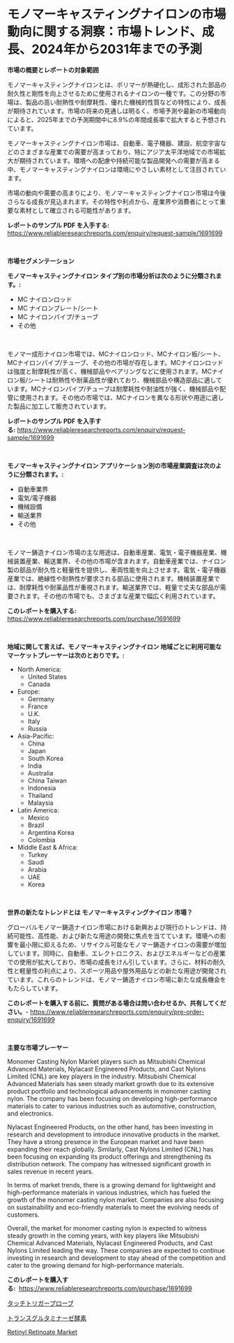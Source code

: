 <p><h1>モノマーキャスティングナイロンの市場動向に関する洞察：市場トレンド、成長、2024年から2031年までの予測</h1></p><p><strong>市場の概要とレポートの対象範囲</strong></p>
<p><p>モノマーキャスティングナイロンとは、ポリマーが熱硬化し、成形された部品の耐久性と剛性を向上させるために使用されるナイロンの一種です。この分野の市場は、製品の高い耐熱性や耐摩耗性、優れた機械的性質などの特性により、成長が期待されています。市場の将来の見通しは明るく、市場予測や最新の市場動向によると、2025年までの予測期間中に8.9%の年間成長率で拡大すると予想されています。</p><p>モノマーキャスティングナイロン市場は、自動車、電子機器、建設、航空宇宙などのさまざまな産業での需要が高まっており、特にアジア太平洋地域での市場拡大が期待されています。環境への配慮や持続可能な製品開発への需要が高まる中、モノマーキャスティングナイロンは環境にやさしい素材として注目されています。</p><p>市場の動向や需要の高まりにより、モノマーキャスティングナイロン市場は今後さらなる成長が見込まれます。その特性や利点から、産業界や消費者にとって重要な素材として確立される可能性があります。</p></p>
<p><strong>レポートのサンプル PDF を入手する:</strong> <a href="https://www.reliableresearchreports.com/enquiry/request-sample/1691699">https://www.reliableresearchreports.com/enquiry/request-sample/1691699</a></p>
<p>&nbsp;</p>
<p><strong>市場セグメンテーション</strong></p>
<p><strong>モノマーキャスティングナイロン タイプ別の市場分析は次のように分類されます。:</strong></p>
<p><ul><li>MC ナイロンロッド</li><li>MC ナイロンプレート/シート</li><li>MC ナイロンパイプ/チューブ</li><li>その他</li></ul></p>
<p>&nbsp;</p>
<p><p>モノマー成形ナイロン市場では、MCナイロンロッド、MCナイロン板/シート、MCナイロンパイプ/チューブ、その他の市場が存在します。MCナイロンロッドは強度と耐摩耗性が高く、機械部品やベアリングなどに使用されます。MCナイロン板/シートは耐熱性や耐薬品性が優れており、機械部品や構造部品に適しています。MCナイロンパイプ/チューブは耐摩耗性や耐油性が強く、機械部品や配管に使用されます。その他の市場では、MCナイロンを異なる形状や用途に適した製品に加工して販売されています。</p></p>
<p><strong>レポートのサンプル PDF を入手する:</strong>&nbsp;<a href="https://www.reliableresearchreports.com/enquiry/request-sample/1691699">https://www.reliableresearchreports.com/enquiry/request-sample/1691699</a></p>
<p>&nbsp;</p>
<p><strong> モノマーキャスティングナイロン アプリケーション別の市場産業調査は次のように分類されます。:</strong></p>
<p><ul><li>自動車業界</li><li>電気/電子機器</li><li>機械設備</li><li>輸送業界</li><li>その他</li></ul></p>
<p>&nbsp;</p>
<p><p>モノマー鋳造ナイロン市場の主な用途は、自動車産業、電気・電子機器産業、機械装置産業、輸送業界、その他の市場が含まれます。自動車産業では、ナイロン製の部品が耐久性と軽量性を提供し、車両性能を向上させます。電気・電子機器産業では、絶縁性や耐熱性が要求される部品に使用されます。機械装置産業では、耐摩耗性や耐薬品性が重視されます。輸送業界では、軽量で丈夫な部品が需要されます。その他の市場でも、さまざまな産業で幅広く利用されています。</p></p>
<p><strong>このレポートを購入する:</strong>&nbsp; <a href="https://www.reliableresearchreports.com/purchase/1691699">https://www.reliableresearchreports.com/purchase/1691699</a></p>
<p>&nbsp;</p>
<p><strong>地域に関して言えば、モノマーキャスティングナイロン 地域ごとに利用可能なマーケットプレーヤーは次のとおりです。:</strong></p>
<p><ul>
    <li>
        North America:
        <ul>
            <li>United States</li>
            <li>Canada</li>
        </ul>
    </li>
    <li>
        Europe:
        <ul>
            <li>Germany</li>
            <li>France</li>
            <li>U.K.</li>
            <li>Italy</li>
            <li>Russia</li>
        </ul>
    </li>
    <li>
        Asia-Pacific:
        <ul>
            <li>China</li>
            <li>Japan</li>
            <li>South Korea</li>
            <li>India</li>
            <li>Australia</li>
            <li>China Taiwan</li>
            <li>Indonesia</li>
            <li>Thailand</li>
            <li>Malaysia</li>
        </ul>
    </li>
    <li>
        Latin America:
        <ul>
            <li>Mexico</li>
            <li>Brazil</li>
            <li>Argentina Korea</li>
            <li>Colombia</li>
        </ul>
    </li>
    <li>
        Middle East & Africa:
        <ul>
            <li>Turkey</li>
            <li>Saudi</li>
            <li>Arabia</li>
            <li>UAE</li>
            <li>Korea</li>
        </ul>
    </li>
    </ul></p>
<p>&nbsp;</p>
<p><strong>世界の新たなトレンドとは モノマーキャスティングナイロン 市場？</strong></p>
<p><p>グローバルモノマー鋳造ナイロン市場における新興および現行のトレンドは、持続可能性、高性能、および新たな用途の開発に焦点を当てています。環境への影響を最小限に抑えるため、リサイクル可能なモノマー鋳造ナイロンの需要が増加しています。同時に、自動車、エレクトロニクス、およびエネルギーなどの産業での使用が拡大しており、市場の成長をけん引しています。さらに、材料の耐久性と軽量性の利点により、スポーツ用品や屋外用品などの新たな用途が開発されています。これらのトレンドは、モノマー鋳造ナイロン市場に新たな成長機会をもたらしています。</p></p>
<p><strong>このレポートを購入する前に、質問がある場合は問い合わせるか、共有してください。</strong>- <a href="https://www.reliableresearchreports.com/enquiry/pre-order-enquiry/1691699">https://www.reliableresearchreports.com/enquiry/pre-order-enquiry/1691699</a></p>
<p>&nbsp;</p>
<p><strong>主要な市場プレーヤー</strong></p>
<p><p>Monomer Casting Nylon Market players such as Mitsubishi Chemical Advanced Materials, Nylacast Engineered Products, and Cast Nylons Limited (CNL) are key players in the industry. Mitsubishi Chemical Advanced Materials has seen steady market growth due to its extensive product portfolio and technological advancements in monomer casting nylon. The company has been focusing on developing high-performance materials to cater to various industries such as automotive, construction, and electronics.</p><p>Nylacast Engineered Products, on the other hand, has been investing in research and development to introduce innovative products in the market. They have a strong presence in the European market and have been expanding their reach globally. Similarly, Cast Nylons Limited (CNL) has been focusing on expanding its product offerings and strengthening its distribution network. The company has witnessed significant growth in sales revenue in recent years.</p><p>In terms of market trends, there is a growing demand for lightweight and high-performance materials in various industries, which has fueled the growth of the monomer casting nylon market. Companies are also focusing on sustainability and eco-friendly materials to meet the evolving needs of customers. </p><p>Overall, the market for monomer casting nylon is expected to witness steady growth in the coming years, with key players like Mitsubishi Chemical Advanced Materials, Nylacast Engineered Products, and Cast Nylons Limited leading the way. These companies are expected to continue investing in research and development to stay ahead of the competition and cater to the growing demand for high-performance materials.</p></p>
<p><strong>このレポートを購入する:</strong>&nbsp;&nbsp;<a href="https://www.reliableresearchreports.com/purchase/1691699">https://www.reliableresearchreports.com/purchase/1691699</a></p>
<p><p><a href="https://github.com/EstaSprer20231/Market-Research-Report-List-1/blob/main/283502612457.md">タッチトリガープローブ</a></p><p><a href="https://github.com/vlcostes/Market-Research-Report-List-1/blob/main/356612812456.md">トランスグルタミナーゼ酵素</a></p><p><a href="https://extreme-scabiosa-c81.notion.site/Retinyl-Retinoate-Market-Research-Report-Provides-thorough-Industry-Overview-which-offers-an-In-Dep-785ee1f6b5e3478e87b7b7a7b284d0c1">Retinyl Retinoate Market</a></p></p>
